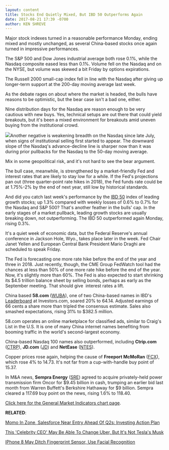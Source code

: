 ```yaml
---
layout: content
title: Stocks End Quietly Mixed, But IBD 50 Outperforms Again
date: 2017-08-21 17:39 -0700
author: KEN SHREVE
---
```






Major stock indexes turned in a reasonable performance Monday, ending mixed and mostly unchanged, as several China-based stocks once again turned in impressive performances.




The S&P 500 and Dow Jones industrial average both rose 0.1%, while the Nasdaq composite eased less than 0.1%. Volume fell on the Nasdaq and on the NYSE, but volume was skewed a bit Friday by options expirations.


The Russell 2000 small-cap index fell in line with the Nasdaq after giving up longer-term support at the 200-day moving average last week.


As the debate rages on about where the market is headed, the bulls have reasons to be optimistic, but the bear case isn't a bad one, either.


Nine distribution days for the Nasdaq are reason enough to be very cautious with new buys. Yes, technical setups are out there that could yield breakouts, but it's been a mixed environment for breakouts amid uneven buying from the institutional crowd.


![](https://www.investors.com/wp-content/uploads/2017/08/MP082117-186x300.png)Another negative is weakening breadth on the Nasdaq since late July, when signs of institutional selling first started to appear. The downward slope of the Nasdaq's advance-decline line is sharper now than it was during prior pullbacks for the Nasdaq to the 50-day moving average.


Mix in some geopolitical risk, and it's not hard to see the bear argument.


The bull case, meanwhile, is strengthened by a market-friendly Fed and interest rates that are likely to stay low for a while. If the Fed's projections pan out (three quarter-point rate hikes in 2018), the Fed funds rate could be at 1.75%-2% by the end of next year, still low by historical standards.


And did you catch last week's performance by the [IBD 50](https://www.investors.com/stock-lists/ibd-50/ibd-50-performance/) index of leading growth stocks; up 1.3% compared with weekly losses of 0.6% to 0.7% for the Nasdaq and S&P 500? That's another feather in the bulls' cap. In the early stages of a market pullback, leading growth stocks are usually breaking down, not outperforming. The IBD 50 outperformed again Monday, rising 0.3%.


It's a quiet week of economic data, but the Federal Reserve's annual conference in Jackson Hole, Wyo., takes place later in the week. Fed Chair Janet Yellen and European Central Bank President Mario Draghi are scheduled to speak Friday.


The Fed is forecasting one more rate hike before the end of the year and three in 2018. Just recently, though, the CME Group FedWatch tool had the chances at less than 50% of one more rate hike before the end of the year. Now, it's slightly more than 60%. The Fed is also expected to start shrinking its $4.5 trillion balance sheet by selling bonds, perhaps as early as the September meeting. That should give  interest rates a lift.


China based **58.com** ([WUBA](https://research.investors.com/quote.aspx?symbol=WUBA)), one of two China-based names in IBD's [Leaderboard](https://www.investors.com/leaderboard) at Investors.com, soared 20% to 64.14. Adjusted earnings of 66 cents a share more than tripled the consensus estimate. Sales also smashed expectations, rising 31% to $382.5 million.


58.com operates an online marketplace for classified ads, similar to Craig's List in the U.S. It is one of many China internet names benefiting from booming traffic in the world's second-largest economy.


China-based Nasdaq 100 names also outperformed, including **Ctrip.com** ([CTRP](https://research.investors.com/quote.aspx?symbol=CTRP)), **JD.com** ([JD](https://research.investors.com/quote.aspx?symbol=JD)) and **NetEase** ([NTES](https://research.investors.com/quote.aspx?symbol=NTES)).


Copper prices rose again, helping the cause of **Freeport McMoRan** ([FCX](https://research.investors.com/quote.aspx?symbol=FCX)), which rose 4% to 14.73. It's not far from a cup-with-handle buy point of 15.37.


In M&A news, **Sempra Energy** ([SRE](https://research.investors.com/quote.aspx?symbol=SRE)) agreed to acquire privately-held power transmission firm Oncor for $9.45 billion in cash, trumping an earlier bid last month from Warren Buffett's Berkshire Hathaway for $9 billion. Sempra cleared a 117.69 buy point on the news, rising 1.6% to 118.40.


[Click here for the General Market Indicators chart page](https://www.investors.com/wp-content/uploads/2017/08/IBD2108152506GMI.pdf).


**RELATED**:


[Momo In Zone, Salesforce Near Entry Ahead Of Q2s: Investing Action Plan](https://www.investors.com/research/investing-action-plan/momo-in-zone-salesforce-near-entry-ahead-of-q2s-investing-action-plan/)


[This 'Celebrity CEO' May Be Able To Change Uber, But It's Not Tesla's Musk](https://www.investors.com/news/this-celebrity-ceo-may-be-able-to-change-uber-but-its-not-teslas-musk/)


[IPhone 8 May Ditch Fingerprint Sensor, Use Facial Recognition](https://www.investors.com/news/technology/click/iphone-8-may-ditch-fingerprint-sensor-use-facial-recognition/)


 




